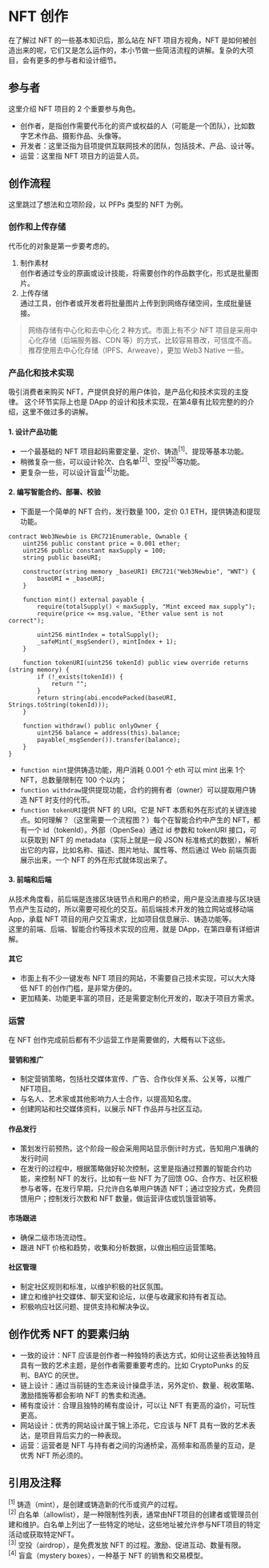 # NFT 创作
在了解过 NFT 的一些基本知识后，那么站在 NFT 项目方视角，NFT 是如何被创造出来的呢，它们又是怎么运作的，本小节做一些简洁流程的讲解。复杂的大项目，会有更多的参与者和设计细节。

## 参与者
这里介绍 NFT 项目的 2 个重要参与角色。
- 创作者，是指创作需要代币化的资产或权益的人（可能是一个团队），比如数字艺术作品、摄影作品、头像等。
- 开发者：这里泛指为目项提供互联网技术的团队，包括技术、产品、设计等。
- 运营：这里指 NFT 项目方的运营人员。

## 创作流程
这里跳过了想法和立项阶段，以 PFPs 类型的 NFT 为例。
### 创作和上传存储
代币化的对象是第一步要考虑的。
1. 制作素材 <br>
创作者通过专业的原画或设计技能，将需要创作的作品数字化，形式是批量图片。
2. 上传存储 <br>
通过工具，创作者或开发者将批量图片上传到到网络存储空间，生成批量链接。
> 网络存储有中心化和去中心化 2 种方式。市面上有不少 NFT 项目是采用中心化存储（后端服务器、CDN 等）的方式，比较容易篡改，可信度不高。推荐使用去中心化存储（IPFS、Arweave），更加 Web3 Native 一些。

### 产品化和技术实现
吸引消费者来购买 NFT，产提供良好的用户体验，是产品化和技术实现的主旋律。 这个环节实际上也是 DApp 的设计和技术实现，在第4章有比较完整的的介绍，这里不做过多的讲解。

#### 1. 设计产品功能
- 一个最基础的 NFT 项目起码需要定量、定价、铸造<sup>[1]</sup>、提现等基本功能。
- 稍微复杂一些，可以设计轮次、白名单<sup>[2]</sup>、空投<sup>[3]</sup>等功能。
- 更复杂一些，可以设计盲盒<sup>[4]</sup>功能。

#### 2. 编写智能合约、部署、校验 
- 下面是一个简单的 NFT 合约，发行数量 100，定价 0.1 ETH，提供铸造和提现功能。
```solidity
contract Web3Newbie is ERC721Enumerable, Ownable {
    uint256 public constant price = 0.001 ether;
    uint256 public constant maxSupply = 100;
    string public baseURI;

    constructor(string memory _baseURI) ERC721("Web3Newbie", "WNT") {
        baseURI = _baseURI;
    }

    function mint() external payable {
        require(totalSupply() < maxSupply, "Mint exceed max supply");
        require(price <= msg.value, "Ether value sent is not correct");

        uint256 mintIndex = totalSupply();
        _safeMint(_msgSender(), mintIndex + 1);
    }

    function tokenURI(uint256 tokenId) public view override returns (string memory) {
        if (!_exists(tokenId)) {
            return "";
        }
        return string(abi.encodePacked(baseURI, Strings.toString(tokenId)));
    }

    function withdraw() public onlyOwner {
        uint256 balance = address(this).balance;
        payable(_msgSender()).transfer(balance);
    }
}
```
- `function mint`提供铸造功能，用户消耗 0.001 个 eth 可以 mint 出来 1个 NFT，总数量限制在 100 个以内；
- `function withdraw`提供提现功能，合约的拥有者（owner）可以提取用户铸造 NFT 时支付的代币。
- `function tokenURI`提供 NFT 的 URI。它是 NFT 本质和外在形式的关键连接点。如何理解？（这里需要一个流程图？）每个在智能合约中产生的 NFT，都有一个 id（tokenId）。外部（OpenSea）通过 id 参数和 tokenURI 接口，可以获取到 NFT 的 metadata（实际上就是一段 JSON 标准格式的数据），解析出它的内容，比如名称、描述、图片地址、属性等、然后通过 Web 前端页面展示出来，一个 NFT 的外在形式就体现出来了。

#### 3. 前端和后端
从技术角度看，前后端是连接区块链节点和用户的桥梁，用户是没法直接与区块链节点产生互动的，所以需要可视化的交互。前后端技术开发的独立网站或移动端App，承载 NFT 项目的用户交互需求，比如项目信息展示、铸造功能等。<br>
这里的前端、后端、智能合约等技术实现的应用，就是 DApp，在第四章有详细讲解。

#### 其它
- 市面上有不少一键发布 NFT 项目的网站，不需要自己技术实现，可以大大降低 NFT 的创作门槛，是非常方便的。
- 更加精美、功能更丰富的项目，还是需要定制化开发的，取决于项目方需求。

### 运营
在 NFT 创作完成前后都有不少运营工作是需要做的，大概有以下这些。

#### 营销和推广
- 制定营销策略，包括社交媒体宣传、广告、合作伙伴关系、公关等，以推广NFT项目。
- 与名人、艺术家或其他影响力人士合作，以提高知名度。
- 创建网站和社交媒体资料，以展示 NFT 作品并与社区互动。

#### 作品发行
- 策划发行前预热，这个阶段一般会采用网站显示倒计时方式，告知用户准确的发行时间
- 在发行的过程中，根据策略做好轮次控制，这里是指通过预置的智能合约功能，来控制 NFT 的发行。比如有一些 NFT 为了回馈 OG、合作方、社区积极参与者等，在发行早期，只允许白名单用户铸造 NFT；通过空投方式，免费回馈用户；控制发行次数和 NFT 数量，做运营评估或饥饿营销等。

#### 市场跟进
- 确保二级市场流动性。
- 跟进 NFT 价格和趋势，收集和分析数据，以做出相应运营策略。

#### 社区管理
- 制定社区规则和标准，以维护积极的社区氛围。
- 建立和维护社交媒体、聊天室和论坛，以便与收藏家和持有者互动。
- 积极响应社区问题、提供支持和解决争议。

## 创作优秀 NFT 的要素归纳
- 一致的设计：NFT 应该是创作者一种独特的表达方式，如何让这些表达独特且具有一致的艺术主题，是创作者需要重要考虑的。比如 CryptoPunks 的反判、BAYC 的厌世。
- 链上设计：通过当前链的生态来设计操盘手法，另外定价、数量、税收策略、激励措施等都会影响 NFT 的售卖和流通。
- 稀有度设计：合理且独特的稀有度设计，可以让 NFT 有更高的溢价，可玩性更高。
- 网站设计：优秀的网站设计属于锦上添花，它应该与 NFT 具有一致的艺术表达，是项目背后实力的一种表现。
- 运营：运营者是 NFT 与持有者之间的沟通桥梁，高频率和高质量的互动，是优秀 NFT 所必须的。

## 引用及注释
<sup>[1]</sup> 铸造（mint），是创建或铸造新的代币或资产的过程。<br>
<sup>[2]</sup> 白名单（allowlist），是一种限制性列表，通常由NFT项目的创建者或管理员创建和维护。白名单上列出了一些特定的地址，这些地址被允许参与NFT项目的特定活动或获取特定NFT。<br>
<sup>[3]</sup> 空投（airdrop），是免费发放 NFT 的过程。激励、促进互动、数量有限。<br>
<sup>[4]</sup> 盲盒（mystery boxes），一种基于 NFT 的销售和交易模型。
